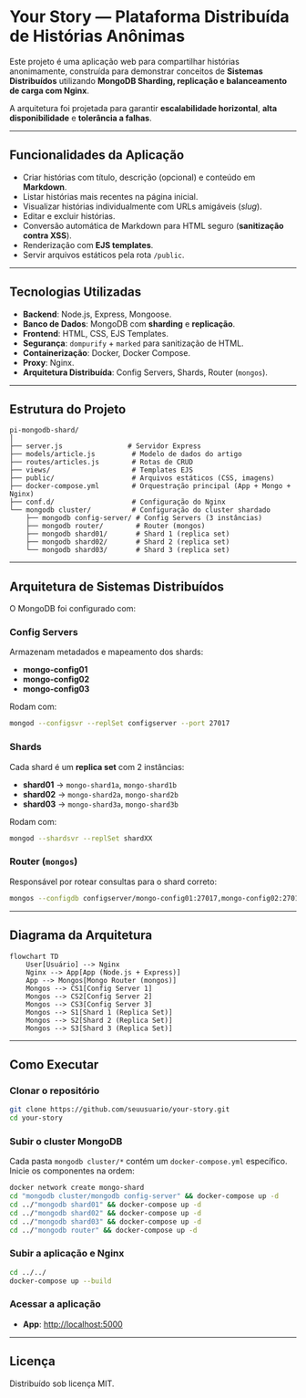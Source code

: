 # Your Story — Plataforma Distribuída de Histórias Anônimas

Este projeto é uma aplicação web para compartilhar histórias anonimamente, construída para demonstrar conceitos de **Sistemas Distribuídos** utilizando **MongoDB Sharding, replicação e balanceamento de carga com Nginx**.

A arquitetura foi projetada para garantir **escalabilidade horizontal**, **alta disponibilidade** e **tolerância a falhas**.

---

## Funcionalidades da Aplicação

- Criar histórias com título, descrição (opcional) e conteúdo em **Markdown**.
- Listar histórias mais recentes na página inicial.
- Visualizar histórias individualmente com URLs amigáveis (*slug*).
- Editar e excluir histórias.
- Conversão automática de Markdown para HTML seguro (**sanitização contra XSS**).
- Renderização com **EJS templates**.
- Servir arquivos estáticos pela rota `/public`.

---

## Tecnologias Utilizadas

- **Backend**: Node.js, Express, Mongoose.
- **Banco de Dados**: MongoDB com **sharding** e **replicação**.
- **Frontend**: HTML, CSS, EJS Templates.
- **Segurança**: `dompurify` + `marked` para sanitização de HTML.
- **Containerização**: Docker, Docker Compose.
- **Proxy**: Nginx.
- **Arquitetura Distribuída**: Config Servers, Shards, Router (`mongos`).

---

## Estrutura do Projeto

```
pi-mongodb-shard/
│
├── server.js                # Servidor Express
├── models/article.js         # Modelo de dados do artigo
├── routes/articles.js        # Rotas de CRUD
├── views/                    # Templates EJS
├── public/                   # Arquivos estáticos (CSS, imagens)
├── docker-compose.yml        # Orquestração principal (App + Mongo + Nginx)
├── conf.d/                   # Configuração do Nginx
└── mongodb cluster/          # Configuração do cluster shardado
    ├── mongodb config-server/ # Config Servers (3 instâncias)
    ├── mongodb router/        # Router (mongos)
    ├── mongodb shard01/       # Shard 1 (replica set)
    ├── mongodb shard02/       # Shard 2 (replica set)
    └── mongodb shard03/       # Shard 3 (replica set)
```

---

## Arquitetura de Sistemas Distribuídos

O MongoDB foi configurado com:

### Config Servers
Armazenam metadados e mapeamento dos shards:
- **mongo-config01**
- **mongo-config02**
- **mongo-config03**
  
Rodam com:
```bash
mongod --configsvr --replSet configserver --port 27017
```

### Shards
Cada shard é um **replica set** com 2 instâncias:
- **shard01** → `mongo-shard1a`, `mongo-shard1b`
- **shard02** → `mongo-shard2a`, `mongo-shard2b`
- **shard03** → `mongo-shard3a`, `mongo-shard3b`

Rodam com:
```bash
mongod --shardsvr --replSet shardXX
```

### Router (`mongos`)
Responsável por rotear consultas para o shard correto:
```bash
mongos --configdb configserver/mongo-config01:27017,mongo-config02:27017,mongo-config03:27017 --bind_ip_all
```

---

## Diagrama da Arquitetura

```mermaid
flowchart TD
    User[Usuário] --> Nginx
    Nginx --> App[App (Node.js + Express)]
    App --> Mongos[Mongo Router (mongos)]
    Mongos --> CS1[Config Server 1]
    Mongos --> CS2[Config Server 2]
    Mongos --> CS3[Config Server 3]
    Mongos --> S1[Shard 1 (Replica Set)]
    Mongos --> S2[Shard 2 (Replica Set)]
    Mongos --> S3[Shard 3 (Replica Set)]
```

---

## Como Executar

### Clonar o repositório
```bash
git clone https://github.com/seuusuario/your-story.git
cd your-story
```

### Subir o cluster MongoDB
Cada pasta `mongodb cluster/*` contém um `docker-compose.yml` específico.  
Inicie os componentes na ordem:
```bash
docker network create mongo-shard
cd "mongodb cluster/mongodb config-server" && docker-compose up -d
cd ../"mongodb shard01" && docker-compose up -d
cd ../"mongodb shard02" && docker-compose up -d
cd ../"mongodb shard03" && docker-compose up -d
cd ../"mongodb router" && docker-compose up -d
```

### Subir a aplicação e Nginx
```bash
cd ../../
docker-compose up --build
```

### Acessar a aplicação
- **App**: [http://localhost:5000](http://localhost:5000)

---

## Licença
Distribuído sob licença MIT.
